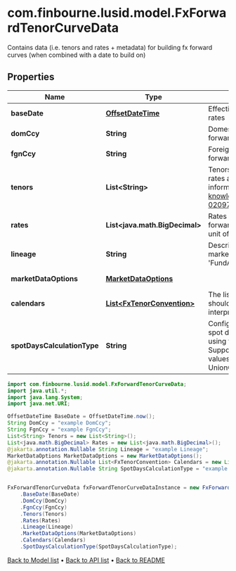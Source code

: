 # com.finbourne.lusid.model.FxForwardTenorCurveData
Contains data (i.e. tenors and rates + metadata) for building fx forward curves (when combined with a date to build on)

## Properties

Name | Type | Description | Notes
------------ | ------------- | ------------- | -------------
**baseDate** | [**OffsetDateTime**](OffsetDateTime.md) | EffectiveAt date of the quoted rates | [default to OffsetDateTime]
**domCcy** | **String** | Domestic currency of the fx forward | [default to String]
**fgnCcy** | **String** | Foreign currency of the fx forward | [default to String]
**tenors** | **List&lt;String&gt;** | Tenors for which the forward rates apply.  For more information on tenors, see [knowledge base article KA-02097](https://support.lusid.com/knowledgebase/article/KA-02097) | [default to List<String>]
**rates** | **List&lt;java.math.BigDecimal&gt;** | Rates provided for the fx forward (price in FgnCcy per unit of DomCcy) | [default to List<java.math.BigDecimal>]
**lineage** | **String** | Description of the complex market data&#39;s lineage e.g. &#39;FundAccountant_GreenQuality&#39;. | [optional] [default to String]
**marketDataOptions** | [**MarketDataOptions**](MarketDataOptions.md) |  | [optional] [default to MarketDataOptions]
**calendars** | [**List&lt;FxTenorConvention&gt;**](FxTenorConvention.md) | The list of conventions that should be used when interpreting tenors as dates. | [optional] [default to List<FxTenorConvention>]
**spotDaysCalculationType** | **String** | Configures how to calculate the spot date from the build date using the Calendars provided.  Supported string (enumeration) values are: [ SingleCalendar, UnionCalendars ] | [optional] [default to String]

```java
import com.finbourne.lusid.model.FxForwardTenorCurveData;
import java.util.*;
import java.lang.System;
import java.net.URI;

OffsetDateTime BaseDate = OffsetDateTime.now();
String DomCcy = "example DomCcy";
String FgnCcy = "example FgnCcy";
List<String> Tenors = new List<String>();
List<java.math.BigDecimal> Rates = new List<java.math.BigDecimal>();
@jakarta.annotation.Nullable String Lineage = "example Lineage";
MarketDataOptions MarketDataOptions = new MarketDataOptions();
@jakarta.annotation.Nullable List<FxTenorConvention> Calendars = new List<FxTenorConvention>();
@jakarta.annotation.Nullable String SpotDaysCalculationType = "example SpotDaysCalculationType";


FxForwardTenorCurveData fxForwardTenorCurveDataInstance = new FxForwardTenorCurveData()
    .BaseDate(BaseDate)
    .DomCcy(DomCcy)
    .FgnCcy(FgnCcy)
    .Tenors(Tenors)
    .Rates(Rates)
    .Lineage(Lineage)
    .MarketDataOptions(MarketDataOptions)
    .Calendars(Calendars)
    .SpotDaysCalculationType(SpotDaysCalculationType);
```


[Back to Model list](../README.md#documentation-for-models) &#8226; [Back to API list](../README.md#documentation-for-api-endpoints) &#8226; [Back to README](../README.md)
